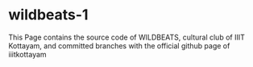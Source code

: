 # wildbeats-1

This Page contains the source code of WILDBEATS, cultural club of IIIT Kottayam, and committed branches with the official github page of iiitkottayam 

